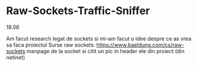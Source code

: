# Raw-Sockets-Traffic-Sniffer

18.06

Am facut research legat de sockets si mi-am facut o idee despre ce as vrea sa faca proiectul
Surse raw sockets:
https://www.baeldung.com/cs/raw-sockets
manpage de la socket si citit un pic in header ele din proiect (din netinet)